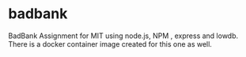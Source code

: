 # badbank
BadBank Assignment for MIT using node.js, NPM , express and lowdb. There is a docker container image created for this one as well.

